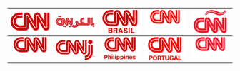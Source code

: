 | ![](https://raw.githubusercontent.com/RevGear/logo/master/International/CNN/CNN.png) | ![](https://raw.githubusercontent.com/RevGear/logo/master/International/CNN/CNNArabic.png) | ![](https://raw.githubusercontent.com/RevGear/logo/master/International/CNN/CNNBrasil.png) | ![](https://raw.githubusercontent.com/RevGear/logo/master/International/CNN/CNNChile.png) | ![](https://raw.githubusercontent.com/RevGear/logo/master/International/CNN/CNNenEspanol.png) | 
|:---:|:---:|:---:|:---:|:---:| 
| ![](https://raw.githubusercontent.com/RevGear/logo/master/International/CNN/CNNIndonesia.png) | ![](https://raw.githubusercontent.com/RevGear/logo/master/International/CNN/CNNj.png) | ![](https://raw.githubusercontent.com/RevGear/logo/master/International/CNN/CNNPhilippines.png) | ![](https://raw.githubusercontent.com/RevGear/logo/master/International/CNN/CNNPortugal.png) | ![](https://raw.githubusercontent.com/RevGear/logo/master/International/CNN/CNNTurk.png) | 
